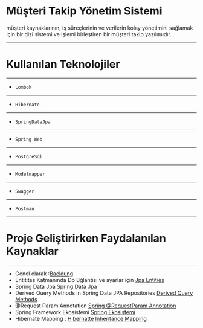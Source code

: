 # Müşteri Takip Yönetim Sistemi

müşteri kaynaklarının, iş süreçlerinin ve verilerin kolay yönetimini sağlamak için bir dizi sistemi ve işlemi birleştiren bir müşteri takip yazılımıdır.

---
# Kullanılan Teknolojiler
---
- `Lombok`
---

- `Hibernate`
---

- `SpringDataJpa`
---

- `Spring Web`
---

- `PostgreSql`
---

- `Modelmapper`
---

- `Swagger`
---

- `Postman`
---

# Proje Geliştirirken Faydalanılan Kaynaklar
---
- Genel olarak :[Baeldung](https://www.baeldung.com)
- Entitites Katmanında Db Bğlantısı ve ayarlar için [Jpa Entities](https://www.baeldung.com/jpa-entities)
- Spring Data Jpa [Spring Data Jpa](https://docs.spring.io/spring-data/jpa/docs/current/reference/html/#repositories)
- Derived Query Methods in Spring Data JPA Repositories [Derived Query Methods](https://www.baeldung.com/spring-data-derived-queries)
- @Request Param Annotation [Spring @RequestParam Annotation](https://www.baeldung.com/spring-request-param)
- Spring Framework Ekosistemi [Spring Ekosistemi](https://medium.com/huawei-developers-tr/2-spring-nedir-spring-boot-ve-spring-framework-neden-kullanılır-2cccb8f3a4fa)
- Hibernate Mapping : [Hibernatte Inheritance Mapping](https://www.baeldung.com/hibernate-inheritance)